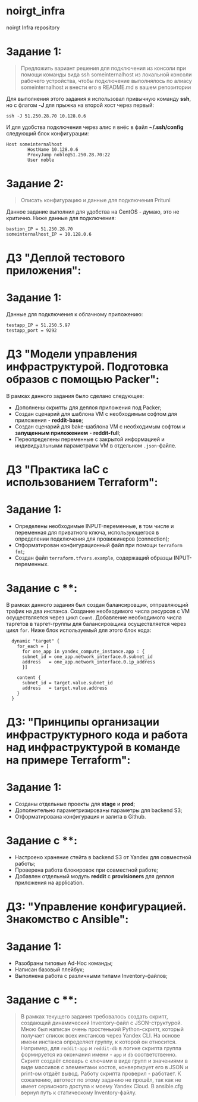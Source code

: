 # noirgt_infra
noirgt Infra repository

# Задание 1:
> Предложить вариант решения для подключения из консоли при помощи
> команды вида ssh someinternalhost из локальной консоли рабочего
> устройства, чтобы подключение выполнялось по алиасу
> someinternalhost и внести его в README.md в вашем репозитории

Для выполнения этого задания я использовал привычную команду **ssh**, но с флагом **-J** для прыжка на второй хост через первый:
```
ssh -J 51.250.28.70 10.128.0.6
```
И для удобства подключения через алис я внёс в файл **~/.ssh/config** следующий блок конфигурации:
```
Host someinternalhost
        HostName 10.128.0.6
        ProxyJump noble@51.250.28.70:22
        User noble
```
# Задание 2:
> Описать конфигурацию и данные для подключения Pritunl

Данное задание выполнил для удобства на CentOS - думаю, это не критично. Ниже данные для подключения:
```
bastion_IP = 51.250.28.70
someinternalhost_IP = 10.128.0.6
```
# ДЗ "Деплой тестового приложения":
# Задание 1:
Данные для подключения к облачному приложению:
```
testapp_IP = 51.250.5.97
testapp_port = 9292
```

# ДЗ "Модели управления инфраструктурой. Подготовка образов с помощью Packer":
В рамках данного задания было сделано следующее:
- Дополнены скрипты для деплоя приложения под Packer;
- Создан сценарий для шаблона VM с необходимым софтом для приложения - **reddit-base**;
- Создан сценарий для bake-шаблона VM с необходимым софтом и **запущенным приложением** - **reddit-full**;
- Переопределены переменные с закрытой информацией и индивидуальными параметрами VM в отдельном `.json`-файле.

# ДЗ "Практика IaC с использованием Terraform":
# Задание 1:
- Определены необходимые INPUT-переменные, в том числе и переменная для приватного ключа, использующегося в определении подключения для
провижинеров (connection);
- Отформатирован конфигурационный файл при помощи `terraform fmt`;
- Создан файл `terraform.tfvars.example`, содержащий образцы INPUT-переменных.
# Задание с **:
В рамках данного задания был создан балансировщик, отправляющий трафик на два инстанса. Создание необходимого числа ресурсов
с VM осуществляется через цикл `Count`. Добавление необходимого числа таргетов в таргет-группы для балансировщика 
осуществляется через цикл `for`. Ниже блок используемый для этого блок кода:
```hcl
  dynamic "target" {
    for_each = [
      for one_app in yandex_compute_instance.app : {
      subnet_id = one_app.network_interface.0.subnet_id
      address   = one_app.network_interface.0.ip_address
      }]

    content {
      subnet_id = target.value.subnet_id
      address   = target.value.address
    }
  }
```

# ДЗ: "Принципы организации инфраструктурного кода и работа над инфраструктурой в команде на примере Terraform":
# Задание 1:
- Созданы отдельные проекты для **stage** и **prod**;
- Дополнительно параметризированы параметры для backend S3;
- Отформатирована конфигурация и залита в Github.
# Задание с **:
- Настроено хранение стейта в backend S3 от Yandex для совместной работы;
- Проверена работа блокировок при совместной работе;
- Добавлен отдельный модуль **reddit** с **provisioners** для деплоя приложения на application.

# ДЗ: "Управление конфигурацией. Знакомство с Ansible":
 # Задание 1:
 - Разобраны типовые Ad-Hoc команды;
 - Написан базовый плейбук;
 - Выполнена работа с различными типами Inventory-файлов;
 # Задание с **:
 > В рамках текущего задания требовалось создать скрипт, создающий динамический Inventory-файл с
 > JSON-структурой. Мною был написан очень простенький Python-скрипт, который получает список
 > всех инстансов через Yandex CLI. На основе имени инстанса определяет группу, к которой он относится.
 > Например, для `reddit-app` и `reddit-db` в логике скрипта группа формируется из окончания имени -
 > `app` и `db` соответственно. 
 > Скрипт создаёт словарь с ключами в виде групп и значениями в виде массивов с элементами хостов,
 > конвертирует его в JSON и print-ом отдаёт вывод.
 > Работу скрипта проверил - работает. К сожалению, автотест по этому заданию не прошёл, так как не имеет
 > сервисного доступа к моему Yandex Cloud. В ansible.cfg вернул путь к статическому Inventory-файлу.
